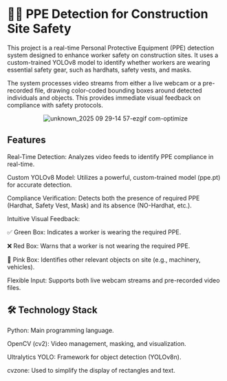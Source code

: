 # 👷‍♂️ PPE Detection for Construction Site Safety
This project is a real-time Personal Protective Equipment (PPE) detection system designed to enhance worker safety on construction sites. It uses a custom-trained YOLOv8 model to identify whether workers are wearing essential safety gear, such as hardhats, safety vests, and masks.

The system processes video streams from either a live webcam or a pre-recorded file, drawing color-coded bounding boxes around detected individuals and objects. This provides immediate visual feedback on compliance with safety protocols.

<p align="center">
  <img src="https://github.com/user-attachments/assets/57b58e7e-42aa-44aa-a4f5-ce47bec8491c" alt="unknown_2025 09 29-14 57-ezgif com-optimize">
</p>


##  Features
Real-Time Detection: Analyzes video feeds to identify PPE compliance in real-time.

Custom YOLOv8 Model: Utilizes a powerful, custom-trained model (ppe.pt) for accurate detection.

Compliance Verification: Detects both the presence of required PPE (Hardhat, Safety Vest, Mask) and its absence (NO-Hardhat, etc.).

Intuitive Visual Feedback:

✅ Green Box: Indicates a worker is wearing the required PPE.

❌ Red Box: Warns that a worker is not wearing the required PPE.

🌸 Pink Box: Identifies other relevant objects on site (e.g., machinery, vehicles).

Flexible Input: Supports both live webcam streams and pre-recorded video files.

## 🛠️ Technology Stack
Python: Main programming language.

OpenCV (cv2): Video management, masking, and visualization.

Ultralytics YOLO: Framework for object detection (YOLOv8n).

cvzone: Used to simplify the display of rectangles and text.
